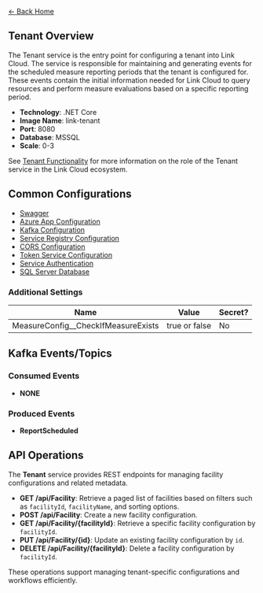 ﻿[← Back Home](../README.md)

## Tenant Overview

The Tenant service is the entry point for configuring a tenant into Link Cloud. The service is responsible for maintaining and generating events for the scheduled measure reporting periods that the tenant is configured for. These events contain the initial information needed for Link Cloud to query resources and perform measure evaluations based on a specific reporting period.

- **Technology**: .NET Core
- **Image Name**: link-tenant
- **Port**: 8080
- **Database**: MSSQL
- **Scale**: 0-3

See [Tenant Functionality](../functionality/tenant_mgmt.md) for more information on the role of the Tenant service in the Link Cloud ecosystem.

## Common Configurations

* [Swagger](../config/csharp.md#swagger)
* [Azure App Configuration](../config/csharp.md#azure-app-config-environment-variables)
* [Kafka Configuration](../config/csharp.md#kafka)
* [Service Registry Configuration](../config/csharp.md#service-registry)
* [CORS Configuration](../config/csharp.md#cors)
* [Token Service Configuration](../config/csharp.md#token-service-settings)
* [Service Authentication](../config/csharp.md#service-authentication)
* [SQL Server Database](../config/csharp.md#sql-server-database)

### Additional Settings

| Name                                | Value         | Secret? |
|-------------------------------------|---------------|---------|
| MeasureConfig__CheckIfMeasureExists | true or false | No      |

## Kafka Events/Topics

### Consumed Events

- **NONE**

### Produced Events

- **ReportScheduled**

## API Operations

The **Tenant** service provides REST endpoints for managing facility configurations and related metadata.

- **GET /api/Facility**: Retrieve a paged list of facilities based on filters such as `facilityId`, `facilityName`, and sorting options.
- **POST /api/Facility**: Create a new facility configuration.
- **GET /api/Facility/{facilityId}**: Retrieve a specific facility configuration by `facilityId`.
- **PUT /api/Facility/{id}**: Update an existing facility configuration by `id`.
- **DELETE /api/Facility/{facilityId}**: Delete a facility configuration by `facilityId`.

These operations support managing tenant-specific configurations and workflows efficiently.